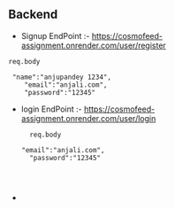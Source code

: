 ## Backend

- Signup EndPoint :- https://cosmofeed-assignment.onrender.com/user/register

```
req.body

 "name":"anjupandey 1234",
    "email":"anjali.com",
    "password":"12345"

```


- login EndPoint :- https://cosmofeed-assignment.onrender.com/user/login

  ```
    req.body

  "email":"anjali.com",
    "password":"12345"

  
  

  ```
- 
